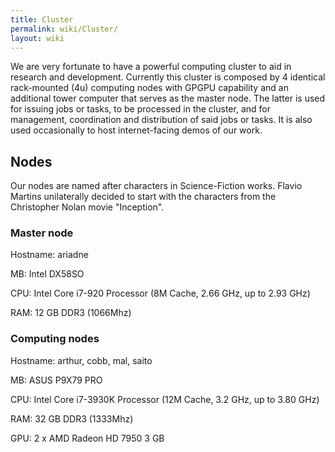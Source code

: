 ```yaml
---
title: Cluster
permalink: wiki/Cluster/
layout: wiki
---
```


We are very fortunate to have a powerful computing cluster to aid in
research and development. Currently this cluster is composed by 4
identical rack-mounted (4u) computing nodes with GPGPU capability and an
additional tower computer that serves as the master node. The latter is
used for issuing jobs or tasks, to be processed in the cluster, and for
management, coordination and distribution of said jobs or tasks. It is
also used occasionally to host internet-facing demos of our work.

Nodes
-----

Our nodes are named after characters in Science-Fiction works. Flavio
Martins unilaterally decided to start with the characters from the
Christopher Nolan movie "Inception".

### Master node

Hostname: ariadne

MB: Intel DX58SO

CPU: Intel Core i7-920 Processor (8M Cache, 2.66 GHz, up to 2.93 GHz)

RAM: 12 GB DDR3 (1066Mhz)

### Computing nodes

Hostname: arthur, cobb, mal, saito

MB: ASUS P9X79 PRO

CPU: Intel Core i7-3930K Processor (12M Cache, 3.2 GHz, up to 3.80 GHz)

RAM: 32 GB DDR3 (1333Mhz)

GPU: 2 x AMD Radeon HD 7950 3 GB
